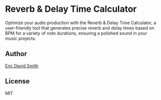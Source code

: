 # Reverb & Delay Time Calculator

Optimize your audio production with the Reverb & Delay Time Calculator, a user-friendly tool that generates precise reverb and delay times based on BPM for a variety of note durations, ensuring a polished sound in your music projects.

## Author

[Eric David Smith](https://ericdavidsmith.com)

## License

MIT

